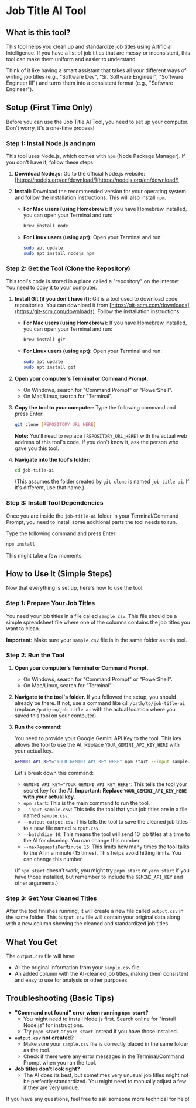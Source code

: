 # Job Title AI Tool

## What is this tool?

This tool helps you clean up and standardize job titles using Artificial Intelligence. If you have a list of job titles that are messy or inconsistent, this tool can make them uniform and easier to understand.

Think of it like having a smart assistant that takes all your different ways of writing job titles (e.g., "Software Dev", "Sr. Software Engineer", "Software Engineer III") and turns them into a consistent format (e.g., "Software Engineer").

## Setup (First Time Only)

Before you can use the Job Title AI Tool, you need to set up your computer. Don't worry, it's a one-time process!

### Step 1: Install Node.js and npm

This tool uses Node.js, which comes with `npm` (Node Package Manager). If you don't have it, follow these steps:

1.  **Download Node.js:** Go to the official Node.js website: [https://nodejs.org/en/download/](https://nodejs.org/en/download/)
2.  **Install:** Download the recommended version for your operating system and follow the installation instructions. This will also install `npm`.

    *   **For Mac users (using Homebrew):**
        If you have Homebrew installed, you can open your Terminal and run:
        ```bash
        brew install node
        ```
    *   **For Linux users (using apt):**
        Open your Terminal and run:
        ```bash
        sudo apt update
        sudo apt install nodejs npm
        ```

### Step 2: Get the Tool (Clone the Repository)

This tool's code is stored in a place called a "repository" on the internet. You need to copy it to your computer.

1.  **Install Git (if you don't have it):** Git is a tool used to download code repositories. You can download it from [https://git-scm.com/downloads](https://git-scm.com/downloads). Follow the installation instructions.

    *   **For Mac users (using Homebrew):**
        If you have Homebrew installed, you can open your Terminal and run:
        ```bash
        brew install git
        ```
    *   **For Linux users (using apt):**
        Open your Terminal and run:
        ```bash
        sudo apt update
        sudo apt install git
        ```
2.  **Open your computer's Terminal or Command Prompt.**
    *   On Windows, search for "Command Prompt" or "PowerShell".
    *   On Mac/Linux, search for "Terminal".
3.  **Copy the tool to your computer:** Type the following command and press Enter:
    ```bash
    git clone [REPOSITORY_URL_HERE]
    ```
    **Note:** You'll need to replace `[REPOSITORY_URL_HERE]` with the actual web address of this tool's code. If you don't know it, ask the person who gave you this tool.
4.  **Navigate into the tool's folder:**
    ```bash
    cd job-title-ai
    ```
    (This assumes the folder created by `git clone` is named `job-title-ai`. If it's different, use that name.)

### Step 3: Install Tool Dependencies

Once you are inside the `job-title-ai` folder in your Terminal/Command Prompt, you need to install some additional parts the tool needs to run.

Type the following command and press Enter:
```bash
npm install
```
This might take a few moments.

## How to Use It (Simple Steps)

Now that everything is set up, here's how to use the tool:

### Step 1: Prepare Your Job Titles

You need your job titles in a file called `sample.csv`. This file should be a simple spreadsheet file where one of the columns contains the job titles you want to clean.

**Important:** Make sure your `sample.csv` file is in the same folder as this tool.

### Step 2: Run the Tool

1.  **Open your computer's Terminal or Command Prompt.**
    *   On Windows, search for "Command Prompt" or "PowerShell".
    *   On Mac/Linux, search for "Terminal".
2.  **Navigate to the tool's folder.** If you followed the setup, you should already be there. If not, use a command like `cd /path/to/job-title-ai` (replace `/path/to/job-title-ai` with the actual location where you saved this tool on your computer).
3.  **Run the command:**

    You need to provide your Google Gemini API Key to the tool. This key allows the tool to use the AI. Replace `YOUR_GEMINI_API_KEY_HERE` with your actual key.

    ```bash
    GEMINI_API_KEY="YOUR_GEMINI_API_KEY_HERE" npm start --input sample.csv --output output.csv --batchSize 10 --maxRequestsPerMinute 15
    ```

    Let's break down this command:
    *   `GEMINI_API_KEY="YOUR_GEMINI_API_KEY_HERE"`: This tells the tool your secret key for the AI. **Important: Replace `YOUR_GEMINI_API_KEY_HERE` with your actual key.**
    *   `npm start`: This is the main command to run the tool.
    *   `--input sample.csv`: This tells the tool that your job titles are in a file named `sample.csv`.
    *   `--output output.csv`: This tells the tool to save the cleaned job titles to a new file named `output.csv`.
    *   `--batchSize 10`: This means the tool will send 10 job titles at a time to the AI for cleaning. You can change this number.
    *   `--maxRequestsPerMinute 15`: This limits how many times the tool talks to the AI in a minute (15 times). This helps avoid hitting limits. You can change this number.

    (If `npm start` doesn't work, you might try `pnpm start` or `yarn start` if you have those installed, but remember to include the `GEMINI_API_KEY` and other arguments.)

### Step 3: Get Your Cleaned Titles

After the tool finishes running, it will create a new file called `output.csv` in the same folder. This `output.csv` file will contain your original data along with a new column showing the cleaned and standardized job titles.

## What You Get

The `output.csv` file will have:
*   All the original information from your `sample.csv` file.
*   An added column with the AI-cleaned job titles, making them consistent and easy to use for analysis or other purposes.

## Troubleshooting (Basic Tips)

*   **"Command not found" error when running `npm start`?**
    *   You might need to install Node.js first. Search online for "install Node.js" for instructions.
    *   Try `pnpm start` or `yarn start` instead if you have those installed.
*   **`output.csv` not created?**
    *   Make sure your `sample.csv` file is correctly placed in the same folder as the tool.
    *   Check if there were any error messages in the Terminal/Command Prompt when you ran the tool.
*   **Job titles don't look right?**
    *   The AI does its best, but sometimes very unusual job titles might not be perfectly standardized. You might need to manually adjust a few if they are very unique.

If you have any questions, feel free to ask someone more technical for help!